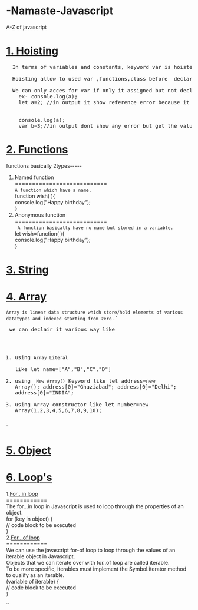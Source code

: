 # -Namaste-Javascript 

A-Z of javascript

# <a href="Hoisting.js">1. Hoisting</a>

<pre>
  In terms of variables and constants, keyword var is hoisted and let and const does not allow hoisting.<br>
  Hoisting allow to used var ,functions,class before  declarations`<br>
  We can only acces for var if only it assigned but not declaired
    ex- console.log(a);
    let a=2; //in output it show reference error because it dont support hoisting in same use case for Const
     <br>
    console.log(a);
    var b=3;//in output dont show any error but get the value is undefined
</pre>

# <a href="functions.js">2. Functions</a>
 functions basically 2types-----
 1. Named function<br>
 ===========================<br>
 `A function which have a name.`<br>
 function wish( ){<br>
  console.log("Happy birthday");<br>
 }
 2. Anonymous function <br>
 ===========================<br>
` A function basically have no name but stored in a variable.`
 <br>let wish=function( ){<br>
  console.log("Happy birthday");<br>
 }

# <a href="String.js">3. String </a>

# <a href="Array.js">4. Array</a>
`Array is linear data structure which store/hold elements of various datatypes and indexed starting from zero.`
`<pre>
we can declair it various way like
1. using `Array Literal`  
like let name=["A","B","C","D"]
2. using ` New Array()`   Keyword 
like let address=new Array();
address[0]="Ghaziabad";
address[0]="Delhi";
address[0]="INDIA";
3. using Array constructor
like let number=new Array(1,2,3,4,5,6,7,8,9,10);
</pre>`
# <a href="Object.js">5. Object</a>

# <a href="Loops.js">6. Loop's</a>
1.<u>For...in loop</u><br>
============<br>
The for...in loop in Javascript is used to loop through the properties of an object. <br>
for (key in object) {<br>
  // code block to be executed<br>
}<br>
2.<u>For...of loop</u><br>
============<br>
We can use the javascript for-of loop to loop through the values of an iterable object in Javascript.<br> Objects that we can iterate over with for..of loop are called iterable. <br>To be more specific, iterables must implement the Symbol.iterator method to qualify as an iterable.<br>
 (variable of iterable) {<br>
  // code block to be executed<br>
}

``

